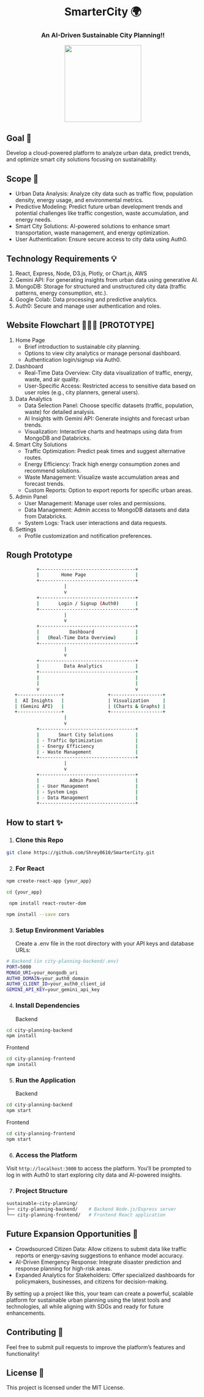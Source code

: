 <div align="center">
   
# SmarterCity 🌍
### An AI-Driven Sustainable City Planning!!

<img src='https://github.com/user-attachments/assets/14d7ed00-68b4-495e-b289-c4707cf51e07' height='200px' width='200px'>

</div>

## Goal 📌
Develop a cloud-powered platform to analyze urban data, predict trends, and optimize smart city solutions focusing on sustainability.

## Scope 🚀
- Urban Data Analysis: Analyze city data such as traffic flow, population density, energy usage, and environmental metrics.
- Predictive Modeling: Predict future urban development trends and potential challenges like traffic congestion, waste accumulation, and energy needs.
- Smart City Solutions: AI-powered solutions to enhance smart transportation, waste management, and energy optimization.
- User Authentication: Ensure secure access to city data using Auth0.

## Technology Requirements 💡
1. React, Express, Node, D3.js, Plotly, or Chart.js, AWS
2. Gemini API: For generating insights from urban data using generative AI.
3. MongoDB: Storage for structured and unstructured city data (traffic patterns, energy consumption, etc.).
4. Google Colab: Data processing and predictive analytics.
5. Auth0: Secure and manage user authentication and roles.

## Website Flowchart 🧙🏻‍♂️ [PROTOTYPE]
1. Home Page
    * Brief introduction to sustainable city planning.
    * Options to view city analytics or manage personal dashboard.
    * Authentication login/signup via Auth0.
2. Dashboard
    * Real-Time Data Overview: City data visualization of traffic, energy, waste, and air quality.
    * User-Specific Access: Restricted access to sensitive data based on user roles (e.g., city planners, general users).
3. Data Analytics
    * Data Selection Panel: Choose specific datasets (traffic, population, waste) for detailed analysis.
    * AI Insights with Gemini API: Generate insights and forecast urban trends.
    * Visualization: Interactive charts and heatmaps using data from MongoDB and Databricks.
4. Smart City Solutions
    * Traffic Optimization: Predict peak times and suggest alternative routes.
    * Energy Efficiency: Track high energy consumption zones and recommend solutions.
    * Waste Management: Visualize waste accumulation areas and forecast trends.
    * Custom Reports: Option to export reports for specific urban areas.
5. Admin Panel
    * User Management: Manage user roles and permissions.
    * Data Management: Admin access to MongoDB datasets and data from Databricks.
    * System Logs: Track user interactions and data requests.
6. Settings
    * Profile customization and notification preferences.

## Rough Prototype

```bash
           +-----------------------------------+
           |        Home Page                  |
           +-----------------------------------+
                     |
                     v
           +-----------------------------------+
           |       Login / Signup (Auth0)      |
           +-----------------------------------+
                     |
                     v
           +-----------------------------------+
           |           Dashboard               |
           |   (Real-Time Data Overview)       |
           +-----------------------------------+
                     |
                     v
           +-----------------------------------+
           |         Data Analytics            |
           +-----------------------------------+
           |                                   |
           |                                   |
           v                                   v
   +----------------+                +-------------------+
   |  AI Insights   |                | Visualization     |
   | (Gemini API)   |                | (Charts & Graphs) |
   +----------------+                +-------------------+
                     |
                     v
           +-----------------------------------+
           |       Smart City Solutions        |
           | - Traffic Optimization            |
           | - Energy Efficiency               |
           | - Waste Management                |
           +-----------------------------------+
                     |
                     v
           +-----------------------------------+
           |           Admin Panel             |
           | - User Management                 |
           | - System Logs                     |
           | - Data Management                 |
           +-----------------------------------+

```

## How to start ✨
1. ### Clone this Repo
```bash
git clone https://github.com/Shrey0610/SmarterCity.git
```

2. ### For React
```bash
npm create-react-app {your_app}
```

```bash
cd {your_app}
```

```bash
 npm install react-router-dom
```

```bash
npm install --save cors
```

3. ### Setup Environment Variables
   Create a .env file in the root directory with your API keys and database URLs:
```bash
# Backend (in city-planning-backend/.env)
PORT=5000
MONGO_URI=your_mongodb_uri
AUTH0_DOMAIN=your_auth0_domain
AUTH0_CLIENT_ID=your_auth0_client_id
GEMINI_API_KEY=your_gemini_api_key
```


4. ### Install Dependencies
   Backend
```bash
cd city-planning-backend
npm install
```

   Frontend
```bash
cd city-planning-frontend
npm install
```

5. ### Run the Application
   Backend
```bash
cd city-planning-backend
npm start
```

   Frontend
```bash
cd city-planning-frontend
npm start
```

6. ### Access the Platform
Visit `http://localhost:3000` to access the platform. You’ll be prompted to log in with Auth0 to start exploring city data and AI-powered insights.

7. ### Project Structure
```bash
sustainable-city-planning/
├── city-planning-backend/    # Backend Node.js/Express server
└── city-planning-frontend/   # Frontend React application
```

## Future Expansion Opportunities 🔮
- Crowdsourced Citizen Data: Allow citizens to submit data like traffic reports or energy-saving suggestions to enhance model accuracy.
- AI-Driven Emergency Response: Integrate disaster prediction and response planning for high-risk areas.
- Expanded Analytics for Stakeholders: Offer specialized dashboards for policymakers, businesses, and citizens for decision-making.

By setting up a project like this, your team can create a powerful, scalable platform for sustainable urban planning using the latest tools and technologies, all while aligning with SDGs and ready for future enhancements.


## Contributing 🤝

Feel free to submit pull requests to improve the platform’s features and functionality!

## License 🪪

This project is licensed under the MIT License.
